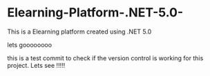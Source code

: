 # Elearning-Platform-.NET-5.0-
This is a Elearning platform created using .NET 5.0 

lets goooooooo

this is a test commit to check if the version control is working for this project. Lets see !!!!!
